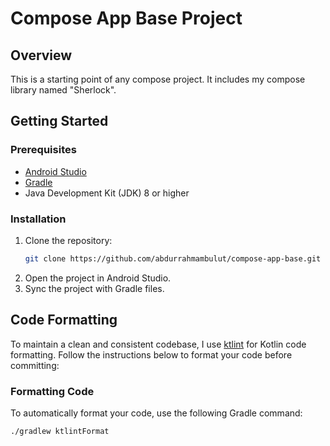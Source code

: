 
# Compose App Base Project

## Overview

This is a starting point of any compose project. It includes my compose library named "Sherlock". 

## Getting Started

### Prerequisites

- [Android Studio](https://developer.android.com/studio)
- [Gradle](https://gradle.org/install/)
- Java Development Kit (JDK) 8 or higher

### Installation

1. Clone the repository:
    ```bash
    git clone https://github.com/abdurrahmambulut/compose-app-base.git
    ```
2. Open the project in Android Studio.
3. Sync the project with Gradle files.

## Code Formatting

To maintain a clean and consistent codebase, I use [ktlint](https://ktlint.github.io/) for Kotlin code formatting. Follow the instructions below to format your code before committing:

### Formatting Code

To automatically format your code, use the following Gradle command:

```bash
./gradlew ktlintFormat
